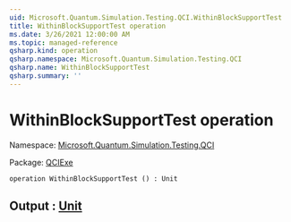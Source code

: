 ```yaml
---
uid: Microsoft.Quantum.Simulation.Testing.QCI.WithinBlockSupportTest
title: WithinBlockSupportTest operation
ms.date: 3/26/2021 12:00:00 AM
ms.topic: managed-reference
qsharp.kind: operation
qsharp.namespace: Microsoft.Quantum.Simulation.Testing.QCI
qsharp.name: WithinBlockSupportTest
qsharp.summary: ''
---
```


# WithinBlockSupportTest operation

Namespace: [Microsoft.Quantum.Simulation.Testing.QCI](xref:Microsoft.Quantum.Simulation.Testing.QCI)

Package: [QCIExe](https://nuget.org/packages/QCIExe)




```qsharp
operation WithinBlockSupportTest () : Unit
```


## Output : [Unit](xref:microsoft.quantum.lang-ref.unit)

